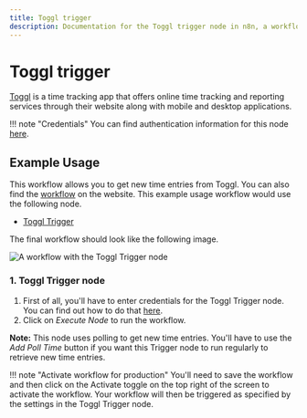 ```yaml
---
title: Toggl trigger
description: Documentation for the Toggl trigger node in n8n, a workflow automation platform. Includes details of operations and configuration, and links to examples and credentials information.
---
```


# Toggl trigger

[Toggl](https://toggl.com/) is a time tracking app that offers online time tracking and reporting services through their website along with mobile and desktop applications.

!!! note "Credentials"
    You can find authentication information for this node [here](/integrations/builtin/credentials/toggl/).



## Example Usage

This workflow allows you to get new time entries from Toggl. You can also find the [workflow](https://n8n.io/workflows/517) on the website. This example usage workflow would use the following node.

- [Toggl Trigger]()

The final workflow should look like the following image.

![A workflow with the Toggl Trigger node](/_images/integrations/builtin/trigger-nodes/toggltrigger/workflow.png)


### 1. Toggl Trigger node

1. First of all, you'll have to enter credentials for the Toggl Trigger node. You can find out how to do that [here](/integrations/builtin/credentials/toggl/).
2. Click on *Execute Node* to run the workflow.

**Note:** This node uses polling to get new time entries. You'll have to use the *Add Poll Time* button if you want this Trigger node to run regularly to retrieve new time entries.

!!! note "Activate workflow for production"
    You'll need to save the workflow and then click on the Activate toggle on the top right of the screen to activate the workflow. Your workflow will then be triggered as specified by the settings in the Toggl Trigger node.


